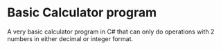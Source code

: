# Basic Calculator program
A very basic calculator program in C# that can only do operations with 2 numbers in either decimal or integer format.
